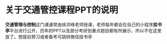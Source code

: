 # 关于交通管控课程PPT的说明

**交通管理与控制**这门课通常由徐洪峰老师授课，老师每年都会在自己的小程序**挂书亭**平台进行公开，历年的PPT以及部分考研划重点题目都有所展示，所以不在这里放了。想提前预习或者备考可跳转微信挂书亭
